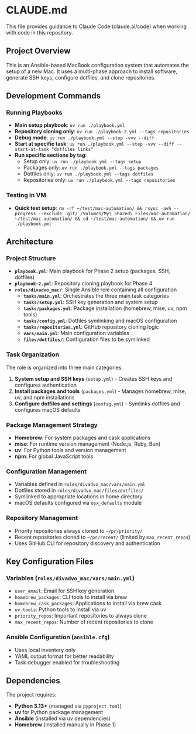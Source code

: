 # CLAUDE.md

This file provides guidance to Claude Code (claude.ai/code) when working with code in this repository.

## Project Overview

This is an Ansible-based MacBook configuration system that automates the setup of a new Mac. It uses a multi-phase approach to install software, generate SSH keys, configure dotfiles, and clone repositories.

## Development Commands

### Running Playbooks
- **Main setup playbook**: `uv run ./playbook.yml`
- **Repository cloning only**: `uv run ./playbook-2.yml --tags repositories`
- **Debug mode**: `uv run ./playbook.yml --step -vvv --diff`
- **Start at specific task**: `uv run ./playbook.yml --step -vvv --diff --start-at-task "dotfiles links"`
- **Run specific sections by tag**:
  - Setup only: `uv run ./playbook.yml --tags setup`
  - Packages only: `uv run ./playbook.yml --tags packages`  
  - Dotfiles only: `uv run ./playbook.yml --tags dotfiles`
  - Repositories only: `uv run ./playbook.yml --tags repositories`

### Testing in VM
- **Quick test setup**: `rm -rf ~/test/mac-automation/ && rsync -avh --progress --exclude .git/ /Volumes/My\ Shared\ Files/mac-automation/ ~/test/mac-automation/ && cd ~/test/mac-automation/ && uv run ./playbook.yml`

## Architecture

### Project Structure
- **`playbook.yml`**: Main playbook for Phase 2 setup (packages, SSH, dotfiles)
- **`playbook-2.yml`**: Repository cloning playbook for Phase 4
- **`roles/divadvo_mac/`**: Single Ansible role containing all configuration
  - **`tasks/main.yml`**: Orchestrates the three main task categories
  - **`tasks/setup.yml`**: SSH key generation and system setup
  - **`tasks/packages.yml`**: Package installation (homebrew, mise, uv, npm tools)
  - **`tasks/config.yml`**: Dotfiles symlinking and macOS configuration
  - **`tasks/repositories.yml`**: GitHub repository cloning logic
  - **`vars/main.yml`**: Main configuration variables
  - **`files/dotfiles/`**: Configuration files to be symlinked

### Task Organization
The role is organized into three main categories:
1. **System setup and SSH keys** (`setup.yml`) - Creates SSH keys and configures authentication
2. **Install packages and tools** (`packages.yml`) - Manages homebrew, mise, uv, and npm installations
3. **Configure dotfiles and settings** (`config.yml`) - Symlinks dotfiles and configures macOS defaults

### Package Management Strategy
- **Homebrew**: For system packages and cask applications
- **mise**: For runtime version management (Node.js, Ruby, Bun)
- **uv**: For Python tools and version management
- **npm**: For global JavaScript tools

### Configuration Management
- Variables defined in `roles/divadvo_mac/vars/main.yml`
- Dotfiles stored in `roles/divadvo_mac/files/dotfiles/`
- Symlinked to appropriate locations in home directory
- macOS defaults configured via `osx_defaults` module

### Repository Management
- Priority repositories always cloned to `~/pr/priority/`
- Recent repositories cloned to `~/pr/recent/` (limited by `max_recent_repos`)
- Uses GitHub CLI for repository discovery and authentication

## Key Configuration Files

### Variables (`roles/divadvo_mac/vars/main.yml`)
- `user_email`: Email for SSH key generation
- `homebrew_packages`: CLI tools to install via brew
- `homebrew_cask_packages`: Applications to install via brew cask
- `uv_tools`: Python tools to install via uv
- `priority_repos`: Important repositories to always clone
- `max_recent_repos`: Number of recent repositories to clone

### Ansible Configuration (`ansible.cfg`)
- Uses local inventory only
- YAML output format for better readability
- Task debugger enabled for troubleshooting

## Dependencies

The project requires:
- **Python 3.13+** (managed via `pyproject.toml`)
- **uv** for Python package management
- **Ansible** (installed via uv dependencies)
- **Homebrew** (installed manually in Phase 1)